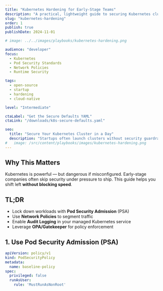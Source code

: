 ```yaml
---
title: "Kubernetes Hardening for Early-Stage Teams"
description: "A practical, lightweight guide to securing Kubernetes clusters for fast-moving startups using cloud-native tooling."
slug: "kubernetes-hardening"
order: 1
publish: true
publishDate: 2024-11-01

# image: ../../images/playbooks/kubernetes-hardening.png

audience: "developer"
focus:
  - Kubernetes
  - Pod Security Standards
  - Network Policies
  - Runtime Security

tags:
  - open-source
  - startup
  - hardening
  - cloud-native

level: "Intermediate"

ctaLabel: "Get the Secure Defaults YAML"
ctaLink: "/downloads/k8s-secure-defaults.yaml"

seo:
  title: "Secure Your Kubernetes Cluster in a Day"
  description: "Startups often launch clusters without security guardrails. This playbook gives you a 20/80 path to reduce critical risks fast."
#   image: /src/content/playbooks/images/kubernetes-hardening.png
---
```


## Why This Matters

Kubernetes is powerful — but dangerous if misconfigured. Early-stage companies often skip security under pressure to ship. This guide helps you shift left **without blocking speed**.

## TL;DR

- Lock down workloads with **Pod Security Admission** (PSA)
- Use **Network Policies** to segment traffic
- Enable **Audit Logging** in your managed Kubernetes service
- Leverage **OPA/Gatekeeper** for policy enforcement

## 1. Use Pod Security Admission (PSA)

```yaml
apiVersion: policy/v1
kind: PodSecurityPolicy
metadata:
  name: baseline-policy
spec:
  privileged: false
  runAsUser:
    rule: 'MustRunAsNonRoot'
